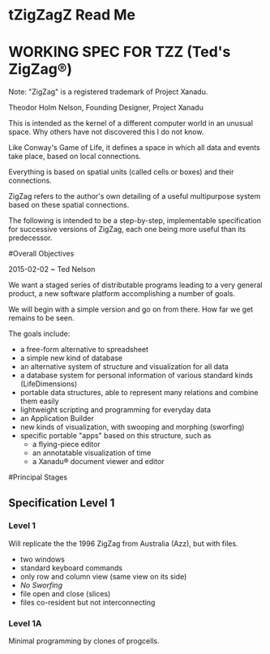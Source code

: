 tZigZagZ Read Me
===


# WORKING SPEC FOR TZZ (Ted's ZigZag&reg;)

Note: "ZigZag" is a registered trademark of Project Xanadu.

Theodor Holm Nelson, Founding Designer, Project Xanadu

This is intended as the kernel of a different computer world in an unusual space.  Why others have not discovered this I do not know.

Like Conway's Game of Life, it defines a space in which all data and events take place, based on local connections.

Everything is based on spatial units (called cells or boxes) and their connections.

ZigZag refers to the author's own detailing of a useful multipurpose system based on these spatial connections.

The following is intended to be a step-by-step, implementable specification for successive versions of ZigZag, each one being more useful than its predecessor.

#Overall Objectives

2015-02-02 ~ Ted Nelson

We want a staged series of distributable programs leading to a very general product, a new software platform accomplishing a number of goals.

We will begin with a simple version and go on from there. How far we get remains to be seen.

The goals include:

- a free-form alternative to spreadsheet
- a simple new kind of database
- an alternative system of structure and visualization for all data
- a database system for personal information of various standard kinds (LifeDimensions)
- portable data structures, able to represent many relations and combine them easily
- lightweight scripting and programming for everyday data
- an Application Builder
- new kinds of visualization, with swooping and morphing (sworfing)
- specific portable "apps" based on this structure, such as
	- a flying-piece editor
	- an annotatable visualization of time
	- a Xanadu&reg; document viewer and editor

#Principal Stages

## Specification Level 1

### Level 1 

Will replicate the the 1996 ZigZag from Australia (Azz), but with files.

- two windows
- standard keyboard commands
- only row and column view (same view on its side)
- *No Sworfing*
- file open and close (slices)
- files co-resident but not interconnecting

### Level 1A

Minimal programming by clones of progcells.

